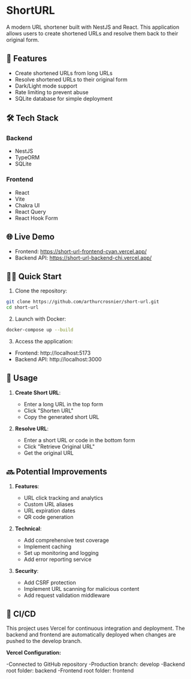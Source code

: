 # ShortURL

A modern URL shortener built with NestJS and React. This application allows users to create shortened URLs and resolve them back to their original form.

## 🚀 Features

- Create shortened URLs from long URLs
- Resolve shortened URLs to their original form
- Dark/Light mode support
- Rate limiting to prevent abuse
- SQLite database for simple deployment

## 🛠️ Tech Stack

### Backend

- NestJS
- TypeORM
- SQLite

### Frontend

- React
- Vite
- Chakra UI
- React Query
- React Hook Form

## 🌐 Live Demo

- Frontend: https://short-url-frontend-cyan.vercel.app/
- Backend API: https://short-url-backend-chi.vercel.app/

## 🏃‍♂️ Quick Start

1. Clone the repository:

```bash
git clone https://github.com/arthurcrosnier/short-url.git
cd short-url
```

2. Launch with Docker:

```bash
docker-compose up --build
```

3. Access the application:

- Frontend: http://localhost:5173
- Backend API: http://localhost:3000

## 🎯 Usage

1. **Create Short URL**:

   - Enter a long URL in the top form
   - Click "Shorten URL"
   - Copy the generated short URL

2. **Resolve URL**:
   - Enter a short URL or code in the bottom form
   - Click "Retrieve Original URL"
   - Get the original URL

## 🔜 Potential Improvements

1. **Features**:

   - URL click tracking and analytics
   - Custom URL aliases
   - URL expiration dates
   - QR code generation

2. **Technical**:

   - Add comprehensive test coverage
   - Implement caching
   - Set up monitoring and logging
   - Add error reporting service

3. **Security**:
   - Add CSRF protection
   - Implement URL scanning for malicious content
   - Add request validation middleware

## 🔄 CI/CD

This project uses Vercel for continuous integration and deployment. The backend and frontend are automatically deployed when changes are pushed to the develop branch.

**Vercel Configuration:**

-Connected to GitHub repository
-Production branch: develop
-Backend root folder: backend
-Frontend root folder: frontend

